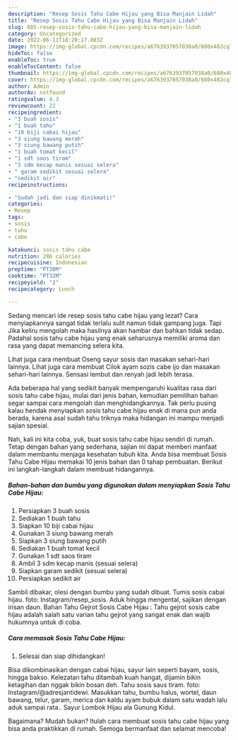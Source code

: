 ```yaml
---
description: "Resep Sosis Tahu Cabe Hijau yang Bisa Manjain Lidah"
title: "Resep Sosis Tahu Cabe Hijau yang Bisa Manjain Lidah"
slug: 885-resep-sosis-tahu-cabe-hijau-yang-bisa-manjain-lidah
category: Uncategorized
date: 2022-06-11T18:20:17.083Z
image: https://img-global.cpcdn.com/recipes/a6763937057038a0/680x482cq70/sosis-tahu-cabe-hijau-foto-resep-utama.jpg
hideToc: false
enableToc: true
enableTocContent: false
thumbnail: https://img-global.cpcdn.com/recipes/a6763937057038a0/680x482cq70/sosis-tahu-cabe-hijau-foto-resep-utama.jpg
cover: https://img-global.cpcdn.com/recipes/a6763937057038a0/680x482cq70/sosis-tahu-cabe-hijau-foto-resep-utama.jpg
author: Admin
authorAv: notfound
ratingvalue: 4.3
reviewcount: 22
recipeingredient:
- "3 buah sosis"
- "1 buah tahu"
- "10 biji cabai hijau"
- "3 siung bawang merah"
- "3 siung bawang putih"
- "1 buah tomat kecil"
- "1 sdt saos tiram"
- "3 sdm kecap manis sesuai selera"
- " garam sedikit sesuai selera"
- "sedikit air"
recipeinstructions:

- "Sudah jadi dan siap dinikmati!"
categories:
- Resep
tags:
- sosis
- tahu
- cabe

katakunci: sosis tahu cabe 
nutrition: 286 calories
recipecuisine: Indonesian
preptime: "PT30M"
cooktime: "PT32M"
recipeyield: "2"
recipecategory: Lunch

---
```



Sedang mencari ide resep sosis tahu cabe hijau yang lezat? Cara menyiapkannya sangat tidak terlalu sulit namun tidak gampang juga. Tapi Jika keliru mengolah maka hasilnya akan hambar dan bahkan tidak sedap. Padahal sosis tahu cabe hijau yang enak seharusnya memiliki aroma dan rasa yang dapat memancing selera kita.


Lihat juga cara membuat Oseng sayur sosis dan masakan sehari-hari lainnya. Lihat juga cara membuat Cilok ayam sozis cabe ijo dan masakan sehari-hari lainnya. Sensasi lembut dan renyah jadi lebih terasa.

Ada beberapa hal yang sedikit banyak mempengaruhi kualitas rasa dari sosis tahu cabe hijau, mulai dari jenis bahan, kemudian pemilihan bahan segar sampai cara mengolah dan menghidangkannya. Tak perlu pusing kalau hendak menyiapkan sosis tahu cabe hijau enak di mana pun anda berada, karena asal sudah tahu triknya maka hidangan ini mampu menjadi sajian spesial.


Nah, kali ini kita coba, yuk, buat sosis tahu cabe hijau sendiri di rumah. Tetap dengan bahan yang sederhana, sajian ini dapat memberi manfaat dalam membantu menjaga kesehatan tubuh kita. Anda bisa membuat Sosis Tahu Cabe Hijau memakai 10 jenis bahan dan 0 tahap pembuatan. Berikut ini langkah-langkah dalam membuat hidangannya.

<!--inarticleads1-->

##### Bahan-bahan dan bumbu yang digunakan dalam menyiapkan Sosis Tahu Cabe Hijau:

1. Persiapkan 3 buah sosis
1. Sediakan 1 buah tahu
1. Siapkan 10 biji cabai hijau
1. Gunakan 3 siung bawang merah
1. Siapkan 3 siung bawang putih
1. Sediakan 1 buah tomat kecil
1. Gunakan 1 sdt saos tiram
1. Ambil 3 sdm kecap manis (sesuai selera)
1. Siapkan  garam sedikit (sesuai selera)
1. Persiapkan sedikit air


Sambil dibakar, olesi dengan bumbu yang sudah dibuat. Tumis sosis cabai hijau. foto: Instagram/resep_sosis. Aduk hingga mengental, sajikan dengan irisan daun. Bahan Tahu Gejrot Sosis Cabe Hijau : Tahu gejrot sosis cabe hijau adalah salah satu varian tahu gejrot yang sangat enak dan wajib hukumnya untuk di coba. 

<!--inarticleads2-->

##### Cara memasak Sosis Tahu Cabe Hijau:


1. Selesai dan siap dihidangkan!

Bisa dikombinasikan dengan cabai hijau, sayur lain seperti bayam, sosis, hingga bakso. Kelezatan tahu ditambah kuah hangat, dijamin bikin ketagihan dan nggak bikin bosan deh. Tahu sosis saus tiram. foto: Instagram/@adresjantidewi. Masukkan tahu, bumbu halus, wortel, daun bawang, telur, garam, merica dan kaldu ayam bubuk dalam satu wadah lalu aduk sampai rata.. Sayur Lombok Hijau ala Gunung Kidul. 

Bagaimana? Mudah bukan? Itulah cara membuat sosis tahu cabe hijau yang bisa anda praktikkan di rumah. Semoga bermanfaat dan selamat mencoba!
